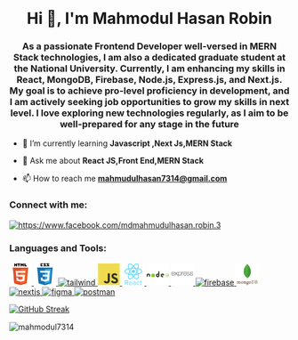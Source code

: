 
<p><img align="center" src="https://i.ibb.co/cF1Spyn/Navy-Blue-Geometric-Technology-Linked-In-Banner.jpg" alt="" height="" width="1000" /></a></p>


<h1 align="center">Hi 👋, I'm Mahmodul Hasan Robin</h1>
<h3 align="center">As a passionate Frontend Developer well-versed in MERN Stack technologies, I am also a dedicated graduate student at the National University. Currently, 
I am enhancing my skills in React, MongoDB, Firebase, Node.js, Express.js, and Next.js. My goal is to achieve pro-level proficiency in development,
 and I am actively seeking job opportunities to grow my skills in next level. I love exploring new technologies regularly,
 as I aim to be well-prepared for any stage in the future</h3>

- 🌱 I’m currently learning **Javascript ,Next Js,MERN Stack**

- 💬 Ask me about **React JS,Front End,MERN Stack**

- 📫 How to reach me **mahmudulhasan7314@gmail.com**

<h3 align="left">Connect with me:</h3>
<p align="left">
<a href="https://fb.com/https://www.facebook.com/mdmahmudulhasan.robin.3" target="blank"><img align="center" src="https://raw.githubusercontent.com/rahuldkjain/github-profile-readme-generator/master/src/images/icons/Social/facebook.svg" alt="https://www.facebook.com/mdmahmudulhasan.robin.3" height="30" width="40" /></a>

</p>

<h3 align="left">Languages and Tools:</h3>
<p align="left"> <a href="https://www.w3.org/html/" target="_blank" rel="noreferrer"> <img src="https://raw.githubusercontent.com/devicons/devicon/master/icons/html5/html5-original-wordmark.svg" alt="html5" width="40" height="40"/> </a>
 <a href="https://www.w3schools.com/css/" target="_blank" rel="noreferrer"> <img src="https://raw.githubusercontent.com/devicons/devicon/master/icons/css3/css3-original-wordmark.svg" alt="css3" width="40" height="40"/> </a>
 <a href="https://tailwindcss.com/" target="_blank" rel="noreferrer"> <img src="https://www.vectorlogo.zone/logos/tailwindcss/tailwindcss-icon.svg" alt="tailwind" width="40" height="40"/> </a>
  <a href="https://developer.mozilla.org/en-US/docs/Web/JavaScript" target="_blank" rel="noreferrer"> <img src="https://raw.githubusercontent.com/devicons/devicon/master/icons/javascript/javascript-original.svg" alt="javascript" width="40" height="40"/> </a>
  <a href="https://reactjs.org/" target="_blank" rel="noreferrer"> <img src="https://raw.githubusercontent.com/devicons/devicon/master/icons/react/react-original-wordmark.svg" alt="react" width="40" height="40"/> </a> 
  <a href="https://nodejs.org" target="_blank" rel="noreferrer"> <img src="https://raw.githubusercontent.com/devicons/devicon/master/icons/nodejs/nodejs-original-wordmark.svg" alt="nodejs" width="40" height="40"/> </a>
  <a href="https://expressjs.com" target="_blank" rel="noreferrer"> <img src="https://raw.githubusercontent.com/devicons/devicon/master/icons/express/express-original-wordmark.svg" alt="express" width="40" height="40"/> </a>
  <a href="https://firebase.google.com/" target="_blank" rel="noreferrer"> <img src="https://www.vectorlogo.zone/logos/firebase/firebase-icon.svg" alt="firebase" width="40" height="40"/> </a>  <a href="https://www.mongodb.com/" target="_blank" rel="noreferrer"> <img src="https://raw.githubusercontent.com/devicons/devicon/master/icons/mongodb/mongodb-original-wordmark.svg" alt="mongodb" width="40" height="40"/> </a> <a href="https://nextjs.org/" target="_blank" rel="noreferrer"> <img src="https://cdn.worldvectorlogo.com/logos/nextjs-2.svg" alt="nextjs" width="40" height="40"/> </a> 
  <a href="https://www.figma.com/" target="_blank" rel="noreferrer"> <img src="https://www.vectorlogo.zone/logos/figma/figma-icon.svg" alt="figma" width="40" height="40"/> </a> <a href="https://postman.com" target="_blank" rel="noreferrer"> <img src="https://www.vectorlogo.zone/logos/getpostman/getpostman-icon.svg" alt="postman" width="40" height="40"/> </a>  </p>
  <a href="https://git.io/streak-stats"><img src="https://github-readme-streak-stats.herokuapp.com?user=Mahmodul7314&theme=dracula" alt="GitHub Streak" /></a>

<p><img align="center" src="https://github-readme-stats.vercel.app/api/top-langs?username=mahmodul7314&show_icons=true&locale=en&layout=compact" alt="mahmodul7314" /></p>


